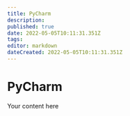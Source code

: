 ```yaml
---
title: PyCharm
description: 
published: true
date: 2022-05-05T10:11:31.351Z
tags: 
editor: markdown
dateCreated: 2022-05-05T10:11:31.351Z
---
```


# PyCharm
Your content here